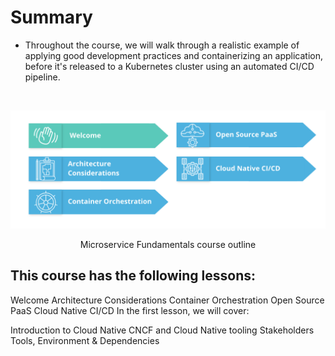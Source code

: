 # Summary

- Throughout the course, we will walk through a realistic example of applying good development practices and containerizing an application, 
before it's released to a Kubernetes cluster using an automated CI/CD pipeline.

<br>

<div align = "center">

![img](https://github.com/akrish4/SUSE-Cloud-Native-Fundamentals/blob/main/lesson1/image1.png)


Microservice Fundamentals course outline
  

</div>

## This course has the following lessons:

Welcome
Architecture Considerations
Container Orchestration
Open Source PaaS
Cloud Native CI/CD
In the first lesson, we will cover:

Introduction to Cloud Native
CNCF and Cloud Native tooling
Stakeholders
Tools, Environment & Dependencies
